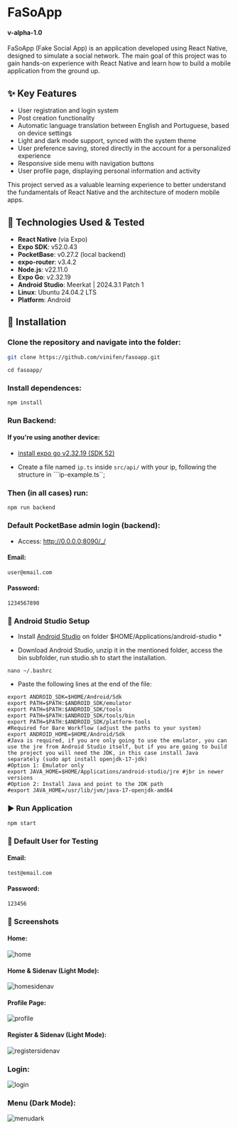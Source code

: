 # FaSoApp  
#### v-alpha-1.0

FaSoApp (Fake Social App) is an application developed using React Native, designed to simulate a social network. The main goal of this project was to gain hands-on experience with React Native and learn how to build a mobile application from the ground up.

## ✨ Key Features

- User registration and login system  
- Post creation functionality  
- Automatic language translation between English and Portuguese, based on device settings  
- Light and dark mode support, synced with the system theme  
- User preference saving, stored directly in the account for a personalized experience  
- Responsive side menu with navigation buttons  
- User profile page, displaying personal information and activity  

This project served as a valuable learning experience to better understand the fundamentals of React Native and the architecture of modern mobile apps.

## 🧰 Technologies Used & Tested

- **React Native** (via Expo)  
- **Expo SDK**: v52.0.43  
- **PocketBase**: v0.27.2 (local backend)  
- **expo-router**: v3.4.2  
- **Node.js**: v22.11.0  
- **Expo Go**: v2.32.19  
- **Android Studio**: Meerkat | 2024.3.1 Patch 1  
- **Linux**: Ubuntu 24.04.2 LTS  
- **Platform**: Android  

## 🚀 Installation

### Clone the repository and navigate into the folder:

```bash
git clone https://github.com/vinifen/fasoapp.git
```
```
cd fasoapp/
```

### Install dependences:

```
npm install 
```

### Run Backend: 

#### If you're using another device:

- [install expo go v2.32.19 (SDK 52)](https://expo.dev/go) 

- Create a file named  ```ip.ts``` inside ```src/api/``` with your ip, following the structure in ```ip-example.ts``;

### Then (in all cases) run: 

```
npm run backend
```

### Default PocketBase admin login (backend):

- Access: http://0.0.0.0:8090/_/
#### Email:
```
user@email.com
```
#### Password:
```
1234567890
```

### 📱 Android Studio Setup

- Install [Android Studio](https://developer.android.com/) on folder $HOME/Applications/android-studio *

- Download Android Studio, unzip it in the mentioned folder, access the bin subfolder, run studio.sh to start the installation.

```
nano ~/.bashrc
```

- Paste the following lines at the end of the file:
```
export ANDROID_SDK=$HOME/Android/Sdk
export PATH=$PATH:$ANDROID_SDK/emulator
export PATH=$PATH:$ANDROID_SDK/tools
export PATH=$PATH:$ANDROID_SDK/tools/bin
export PATH=$PATH:$ANDROID_SDK/platform-tools
#Required for Bare Workflow (adjust the paths to your system)
export ANDROID_HOME=$HOME/Android/Sdk
#Java is required, if you are only going to use the emulator, you can use the jre from Android Studio itself, but if you are going to build the project you will need the JDK, in this case install Java separately (sudo apt install openjdk-17-jdk)
#Option 1: Emulator only
export JAVA_HOME=$HOME/Applications/android-studio/jre #jbr in newer versions
#Option 2: Install Java and point to the JDK path
#export JAVA_HOME=/usr/lib/jvm/java-17-openjdk-amd64
```

### ▶️ Run Application

```
npm start
```

### 🧪 Default User for Testing

#### Email:
```
test@email.com
```
#### Password:
```
123456
```

### 📸 Screenshots

#### Home:
![home](https://res.cloudinary.com/dp5iuxy1u/image/upload/v1747681051/home-fasoaap_khhv7l.png)

#### Home & Sidenav (Light Mode):
![homesidenav](https://res.cloudinary.com/dp5iuxy1u/image/upload/v1747681050/light-menu-fasoapp_m4bprj.png)

#### Profile Page: 
![profile](https://res.cloudinary.com/dp5iuxy1u/image/upload/v1747681050/profile-fasoapp_vy0ekx.png)

#### Register & Sidenav (Light Mode):
![registersidenav](https://res.cloudinary.com/dp5iuxy1u/image/upload/v1747681050/menu-register-fasoapp_eyotap.png)

### Login:
![login](https://res.cloudinary.com/dp5iuxy1u/image/upload/v1747681050/login-fasoapp_uxhacw.png)

### Menu (Dark Mode):
![menudark](https://res.cloudinary.com/dp5iuxy1u/image/upload/v1747681050/menu-fasoapp_yn92cm.png)

